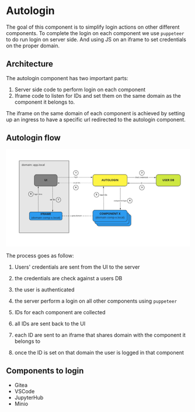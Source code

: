 # Autologin 

The goal of this component is to simplify login actions on other different components. To complete the login on each component we use `puppeteer` to do run login on server side. And using JS on an iframe to set credentials on the proper domain.


## Architecture

The autologin component has two important parts: 

1. Server side code to perform login on each component
2. Iframe code to listen for IDs and set them on the same domain as the component it belongs to. 


The iframe on the same domain of each component is achieved by setting up an ingress to have a specific url redirected to the autologin component.


## Autologin flow

![autologin proccess](./docs/autologin_process.jpg)

The process goes as follow: 

1. Users' credentials are sent from the UI to the server

2. the credentials are check against a users DB

3. the user is authenticated

4. the server perform a login on all other components using `puppeteer` 

5. IDs for each component are collected

6. all IDs are sent back to the UI

7. each ID are sent to an iframe that shares domain with the component it belongs to

8. once the ID is set on that domain the user is logged in that component

## Components to login 

* Gitea
* VSCode
* JupyterHub
* Minio
